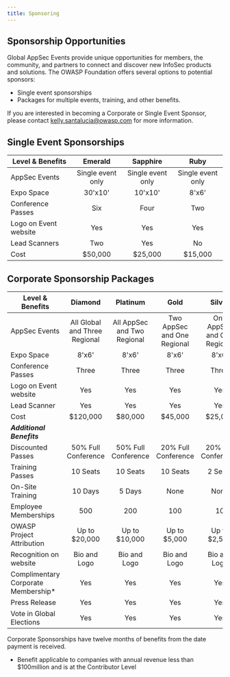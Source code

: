 ```yaml
---
title: Sponsoring
---
```


## Sponsorship Opportunities

Global AppSec Events provide unique opportunities for members, the community, and partners to connect and discover new InfoSec products and solutions. The OWASP Foundation offers several options to potential sponsors:

* Single event sponsorships
* Packages for multiple events, training, and other benefits.

If you are interested in becoming a Corporate or Single Event Sponsor, please contact 
[kelly.santalucia@owasp.com](mailto:kelly.santalucia@owasp.com?subject=Sponsorship%20Interest) for more information.

## Single Event Sponsorships

| Level & Benefits | Emerald | Sapphire | Ruby |
| ----- | :-----: | :-----: | :-----: | 
| AppSec Events | Single event only | Single event only | Single event only |
| Expo Space | 30'x10' | 10'x10' | 8'x6'|
| Conference Passes | Six  | Four  | Two  | 
| Logo on Event website | Yes | Yes | Yes |
| Lead Scanners | Two | Yes | No |
| Cost | $50,000 | $25,000 | $15,000 |


## Corporate Sponsorship Packages

| Level & Benefits | Diamond | Platinum | Gold | Silver |
| ----- | :-----: | :-----: | :-----: | :-----: |
| AppSec Events | All Global and Three Regional | All AppSec and Two Regional | Two AppSec and One Regional | One AppSec and One Regional |
| Expo Space | 8'x6'| 8'x6'| 8'x6'| 8'x6'|
| Conference Passes | Three  | Three  | Three  | Three  | 
| Logo on Event website | Yes | Yes | Yes | Yes |
| Lead Scanner | Yes | Yes | Yes | Yes |
| Cost | $120,000 | $80,000 | $45,000 | $25,000 |
| ***Additional Benefits*** | | | |
| Discounted Passes | 50% Full Conference | 50% Full Conference | 20% Full Conference | 20% Full Conference |
| Training Passes | 10 Seats |10 Seats |10 Seats |2 Seats |
| On-Site Training | 10 Days | 5 Days | None| None |
| Employee Memberships| 500 | 200 | 100 | 10 |
| OWASP Project Attribution | Up to $20,000 | Up to $10,000 | Up to $5,000 | Up to $2,500 |
| Recognition on website | Bio and Logo | Bio and Logo | Bio and Logo | Bio and Logo |
| Complimentary Corporate Membership* | Yes | Yes | Yes | Yes |
| Press Release | Yes | Yes | Yes | Yes |
| Vote in Global Elections | Yes | Yes | Yes | Yes |

Corporate Sponsorships have twelve months of benefits from the date payment is received.
 * Benefit applicable to companies with annual revenue less than $100million and is at the Contributor Level
